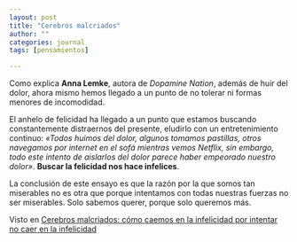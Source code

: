 ```yaml
---
layout: post
title: "Cerebros malcriados"
author: ""
categories: journal
tags: [pensamientos]

---
```


Como explica **Anna Lemke**, autora de *Dopamine Nation*, además de huir del dolor, ahora mismo hemos llegado a un punto de no tolerar ni formas menores de incomodidad. 

El anhelo de felicidad ha llegado a un punto que estamos buscando constantemente distraernos del presente, eludirlo con un entretenimiento continuo: *«Todos huimos del dolor, algunos tomamos pastillas, otros navegamos por internet en el sofá mientras vemos Netflix, sin embargo, todo este intento de aislarlos del dolor parece haber empeorado nuestro dolor»*. **Buscar la felicidad nos hace infelices**. 

La conclusión de este ensayo es que la razón por la que somos tan miserables no es otra que porque intentamos con todas nuestras fuerzas no ser miserables. Solo sabemos querer, porque solo queremos más. 

Visto en [Cerebros malcriados: cómo caemos en la infelicidad por intentar no caer en la infelicidad](https://www.jotdown.es/2022/04/cerebros-malcriados-infelicidad/)

